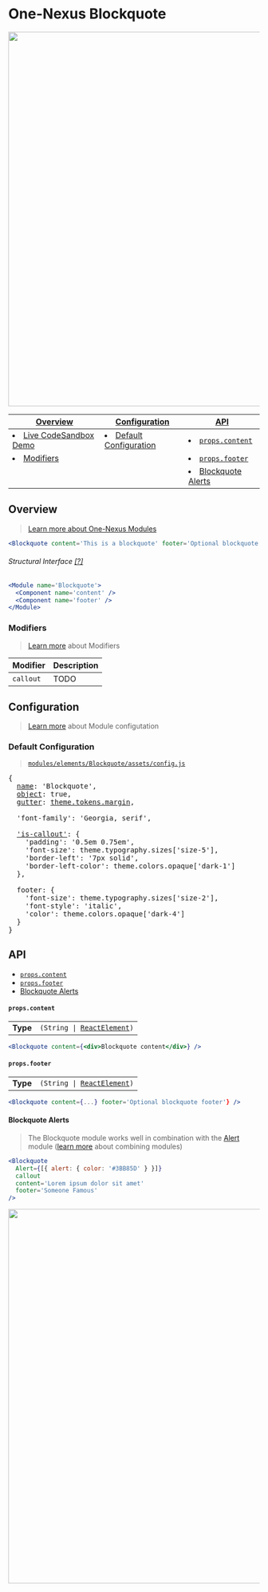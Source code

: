# One-Nexus Blockquote

<img width="750px" src="http://www.onenexus.io/github/Blockquote.png" />

<table>
  <thead>
    <th><a href="#overview">Overview</a></th>
    <th><a href="#configuration">Configuration</a></th>
    <th><a href="#API">API</a></th>
  </thead>
  <tr>
    <td><li><a href="#TODO">Live CodeSandbox Demo</a></li></td>
    <td><li><a href="#default-configuration">Default Configuration</a></li></td>
    <td><li><a href="#propscontent"><code>props.content</code></a></li></td>
  </tr>
  <tr>
    <td><li><a href="#modifiers">Modifiers</a></li></td>
    <td></td>
    <td><li><a href="#propsfooter"><code>props.footer</code></a></li></td>
  </tr>
  <tr>
    <td></td>
    <td></td>
    <td><li><a href="#blockquote-alerts">Blockquote Alerts</a></li></td>
  </tr>
</table>

## Overview

> [Learn more about One-Nexus Modules](https://github.com/esr360/One-Nexus/wiki/Modules)

```jsx
<Blockquote content='This is a blockquote' footer='Optional blockquote footer' />
```

###### Structural Interface [[?]](#TODO)

```jsx
<Module name='Blockquote'>
  <Component name='content' />
  <Component name='footer' />
</Module>
```

### Modifiers

> [Learn more](https://github.com/esr360/One-Nexus/wiki/Modifiers) about Modifiers

<table class="table">
  <thead>
    <tr>
      <th>Modifier</th>
      <th>Description</th>
    </tr>
  </thead>
  <tbody>
    <tr>
      <td><code>callout</code></td>
      <td>TODO</td>
    </tr>
  </tbody>
</table>

## Configuration

> [Learn more](https://github.com/esr360/One-Nexus/wiki/Module-Configuration) about Module configutation

### Default Configuration

> [`modules/elements/Blockquote/assets/config.js`](assets/config.js)

<pre>
{
  <a href="TODO">name</a>: 'Blockquote',
  <a href="TODO">object</a>: true,
  <a href="TODO">gutter</a>: <a href="TODO">theme.tokens.margin</a>,

  'font-family': 'Georgia, serif',

  <a href="#modifiers">'is-callout'</a>: {
    'padding': '0.5em 0.75em',
    'font-size': theme.typography.sizes['size-5'],
    'border-left': '7px solid',
    'border-left-color': theme.colors.opaque['dark-1']
  },

  footer: {
    'font-size': theme.typography.sizes['size-2'],
    'font-style': 'italic',
    'color': theme.colors.opaque['dark-4']
  }
}
</pre>

## API

* [`props.content`](#propscontent)
* [`props.footer`](#propsfooter)
* [Blockquote Alerts](#blockquote-alerts)

#### `props.content`

<table>
  <tr>
    <td><b>Type</b></td>
    <td><code>(String | <a href="https://reactjs.org/docs/glossary.html#elements">ReactElement</a>)</code></td>
  </tr>
</table>

```jsx
<Blockquote content={<div>Blockquote content</div>} />
```

#### `props.footer`

<table>
  <tr>
    <td><b>Type</b></td>
    <td><code>(String | <a href="https://reactjs.org/docs/glossary.html#elements">ReactElement</a>)</code></td>
  </tr>
</table>

```jsx
<Blockquote content={...} footer='Optional blockquote footer'} />
```

#### Blockquote Alerts

> The Blockquote module works well in combination with the [Alert](https://github.com/esr360/One-Nexus/tree/master/src/ui/modules/elements/Alert) module ([learn more](#TODO-combining-modules) about combining modules)

```jsx
<Blockquote 
  Alert={[{ alert: { color: '#3BB85D' } }]}
  callout 
  content='Lorem ipsum dolor sit amet' 
  footer='Someone Famous'
/>
```

<img width="750px" src="http://www.onenexus.io/github/Blockquote--Alert.png" />